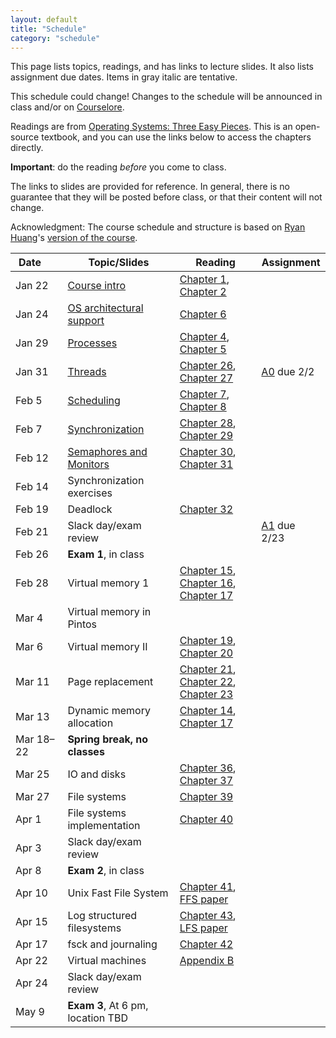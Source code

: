 ```yaml
---
layout: default
title: "Schedule"
category: "schedule"
---
```


This page lists topics, readings, and has links to lecture slides.
It also lists assignment due dates.  Items <span class="tentative">in
gray italic</span> are tentative.

This schedule could change!  Changes
to the schedule will be announced in class and/or on
[Courselore](https://courselore.org/).

Readings are from [Operating Systems: Three Easy Pieces](https://pages.cs.wisc.edu/~remzi/OSTEP/).
This is an open-source textbook, and you can use the links below to access the chapters
directly.

**Important**: do the reading *before*
you come to class.

The links to slides are provided for reference.  In general, there is no
guarantee that they will be posted before class, or that their content
will not change.

Acknowledgment: The course schedule and structure is based on
[Ryan Huang](https://web.eecs.umich.edu/~ryanph/)'s [version of the course](https://www.cs.jhu.edu/~huang/cs318/fall22/).

Date&nbsp;&nbsp;&nbsp;&nbsp;&nbsp; | Topic/Slides | Reading | Assignment
------------------ | ------------ | ------- | ----------
Jan 22 | [Course intro](lectures/lecture01.pdf) | [Chapter 1](http://pages.cs.wisc.edu/~remzi/OSTEP/dialogue-threeeasy.pdf), [Chapter 2](http://pages.cs.wisc.edu/~remzi/OSTEP/intro.pdf) | 
Jan 24 | [OS architectural support](lectures/lecture02.pdf) | [Chapter 6](http://pages.cs.wisc.edu/~remzi/OSTEP/cpu-mechanisms.pdf) | 
Jan 29 | [Processes](lectures/lecture03.pdf) | [Chapter 4](http://pages.cs.wisc.edu/~remzi/OSTEP/cpu-intro.pdf), [Chapter 5](http://pages.cs.wisc.edu/~remzi/OSTEP/cpu-api.pdf) | 
Jan 31 | [Threads](lectures/lecture04.pdf) | [Chapter 26](http://pages.cs.wisc.edu/~remzi/OSTEP/threads-intro.pdf), [Chapter 27](http://pages.cs.wisc.edu/~remzi/OSTEP/threads-api.pdf) | [A0](assign/assign00.html) due 2/2
Feb 5 | [Scheduling](lectures/lecture05.pdf) | [Chapter 7](http://pages.cs.wisc.edu/~remzi/OSTEP/cpu-sched.pdf), [Chapter 8](http://pages.cs.wisc.edu/~remzi/OSTEP/cpu-sched-mlfq.pdf) | 
Feb 7 | [Synchronization](lectures/lecture06.pdf) | [Chapter 28](http://pages.cs.wisc.edu/~remzi/OSTEP/threads-locks.pdf), [Chapter 29](http://pages.cs.wisc.edu/~remzi/OSTEP/threads-locks-usage.pdf) | 
Feb 12 | [Semaphores and Monitors](lectures/lecture07.pdf) | [Chapter 30](http://pages.cs.wisc.edu/~remzi/OSTEP/threads-cv.pdf), [Chapter 31](http://pages.cs.wisc.edu/~remzi/OSTEP/threads-sema.pdf) | 
Feb 14 | <span class='tentative'>Synchronization exercises</span> |  | 
Feb 19 | Deadlock | [Chapter 32](http://pages.cs.wisc.edu/~remzi/OSTEP/threads-bugs.pdf) | 
Feb 21 | Slack day/exam review |  | [A1](assign/assign01.html) due 2/23
Feb 26 | **Exam 1**, in class |  | 
Feb 28 | Virtual memory 1 | [Chapter 15](http://pages.cs.wisc.edu/~remzi/OSTEP/vm-mechanism.pdf), [Chapter 16](http://pages.cs.wisc.edu/~remzi/OSTEP/vm-segmentation.pdf),<br>[Chapter 17](http://pages.cs.wisc.edu/~remzi/OSTEP/vm-paging.pdf) | 
Mar 4 | Virtual memory in Pintos |  | 
Mar 6 | Virtual memory II | [Chapter 19](http://pages.cs.wisc.edu/~remzi/OSTEP/vm-tlbs.pdf), [Chapter 20](http://pages.cs.wisc.edu/~remzi/OSTEP/vm-smalltables.pdf) | 
Mar 11 | Page replacement | [Chapter 21](http://pages.cs.wisc.edu/~remzi/OSTEP/vm-beyondphys.pdf), [Chapter 22](http://pages.cs.wisc.edu/~remzi/OSTEP/vm-beyondphys-policy.pdf),<br>[Chapter 23](http://pages.cs.wisc.edu/~remzi/OSTEP/vm-vax.pdf) | 
Mar 13 | Dynamic memory allocation | [Chapter 14](http://pages.cs.wisc.edu/~remzi/OSTEP/vm-api.pdf), [Chapter 17](http://pages.cs.wisc.edu/~remzi/OSTEP/vm-freespace.pdf) | 
Mar 18–22 | **Spring break, no classes** |  | 
Mar 25 | IO and disks | [Chapter 36](http://pages.cs.wisc.edu/~remzi/OSTEP/file-devices.pdf), [Chapter 37](http://pages.cs.wisc.edu/~remzi/OSTEP/file-disks.pdf) | 
Mar 27 | File systems | [Chapter 39](http://pages.cs.wisc.edu/~remzi/OSTEP/file-intro.pdf) | 
Apr 1 | File systems implementation | [Chapter 40](http://pages.cs.wisc.edu/~remzi/OSTEP/file-implementation.pdf) | 
Apr 3 | Slack day/exam review |  | 
Apr 8 | **Exam 2**, in class |  | 
Apr 10 | Unix Fast File System | [Chapter 41](http://pages.cs.wisc.edu/~remzi/OSTEP/file-ffs.pdf), [FFS paper](https://dsf.berkeley.edu/cs262/FFS.pdf) | 
Apr 15 | Log structured filesystems | [Chapter 43](http://pages.cs.wisc.edu/~remzi/OSTEP/file-lfs.pdf), [LFS paper](https://dl.acm.org/doi/pdf/10.1145/146941.146943) | 
Apr 17 | fsck and journaling | [Chapter 42](http://pages.cs.wisc.edu/~remzi/OSTEP/file-journaling.pdf) | 
Apr 22 | Virtual machines | [Appendix B](http://pages.cs.wisc.edu/~remzi/OSTEP/vmm-intro.pdf) | 
Apr 24 | Slack day/exam review |  | 
May 9 | **Exam 3**, At 6 pm, location TBD |  | 
